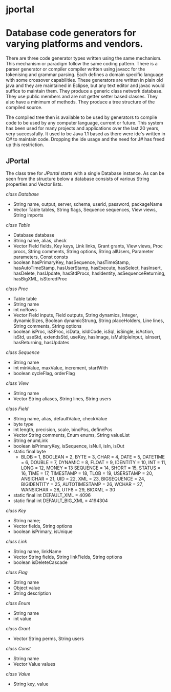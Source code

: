 # jportal

Database code generators for varying platforms and vendors.
===========================================================

There are three code generator types written using the same mechanism.
This mechanism or paradigm follow the same coding pattern. There is a
parser generator or compiler compiler written using javacc for the tokenising
and grammar parsing. Each defines a domain specific language with some crossover
capabilities. These generators are written in plain old java and they are maintained
in Eclipse, but any text editor and javac would suffice to maintain them. They 
produce a generic class network database. They use public members and are not getter 
setter based classes. They also have a minimum of methods. They produce a tree structure
of the compiled source.

The compiled tree then is available to be used by generators to compile code to be
used by any computer language, current or future. This system has been used for many
projects and applications over the last 20 years, very successfully. It used to be Java 1.1
based as there were ide's written in C# to maintain code. Dropping the ide usage and the
need for J# has freed up this restriction.

JPortal
-------

The class tree for *JPortal* starts with a single Database instance. As can be seen from
the structure below a database consists of various String properties and Vector lists.

*class Database*

* String name, output, server, schema, userid, password, packageName
* Vector Table tables, String flags, Sequence sequences, View views, String imports


*class Table*

* Database database
* String name, alias, check
* Vector Field fields, Key keys, Link links, Grant grants, View views, Proc procs, String comments, String options, String allUsers, Parameter parameters, Const consts
* boolean hasPrimaryKey, hasSequence, hasTimeStamp, hasAutoTimeStamp, hasUserStamp, hasExecute, hasSelect, hasInsert, hasDelete, hasUpdate, hasStdProcs, hasIdentity, asSequenceReturning, hasBigXML, isStoredProc  

*class Proc*

 * Table   table
 * String  name
 * int     noRows
 * Vector Field inputs, Field outputs, String dynamics, Integer, dynamicSizes, Boolean dynamicStrung, String placeHolders, Line lines, String comments, String options
 * boolean isProc, isSProc, isData, isIdlCode, isSql, isSingle, isAction, isStd, useStd, extendsStd, useKey, hasImage, isMultipleInput, isInsert, hasReturning, hasUpdates
  
*class Sequence*

* String  name
* int minValue, maxValue, increment, startWith
* boolean cycleFlag, orderFlag  

*class View*

* String name
* Vector String aliases, String lines, String users  

*class Field*

* String name, alias, defaultValue, checkValue
* byte type
* int length, precision, scale, bindPos, definePos
* Vector String comments, Enum enums, String valueList
* String enumLink
* boolean isPrimaryKey, isSequence, isNull, isIn, isOut
* static final byte
  - BLOB = 1, BOOLEAN = 2, BYTE = 3, CHAR = 4, DATE = 5, DATETIME = 6, DOUBLE = 7, DYNAMIC  = 8, FLOAT = 9, IDENTITY = 10, INT = 11, LONG = 12, MONEY = 13 SEQUENCE = 14, SHORT = 15, STATUS = 16, TIME = 17, TIMESTAMP = 18, TLOB = 19, USERSTAMP = 20, ANSICHAR = 21, UID = 22, XML = 23, BIGSEQUENCE = 24, BIGIDENTITY = 25, AUTOTIMESTAMP = 26, WCHAR = 27, WANSICHAR = 28, UTF8 = 29, BIGXML = 30
* static final int DEFAULT_XML = 4096
* static final int DEFAULT_BIG_XML = 4194304

*class Key*
 
* String name;
* Vector fields, String options
* boolean isPrimary, isUnique

*class Link*

* String name, linkName
* Vector String fields, String linkFields, String options
* boolean isDeleteCascade

*class Flag*

* String name
* Object value
* String description

*class Enum*

* String name
* int value

*class Grant* 

* Vector String perms, String users

*class Const*

* String name
* Vector Value values

*class Value*

* String key, value

